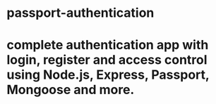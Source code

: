 # passport-authentication


# complete authentication app with login, register and access control using Node.js, Express, Passport, Mongoose and more.
